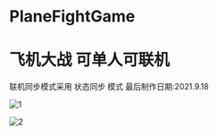 # PlaneFightGame
飞机大战 可单人可联机
==============================
联机同步模式采用 状态同步 模式
最后制作日期:2021.9.18


![1](https://user-images.githubusercontent.com/60800578/132708743-2f17d9f0-5d72-438d-af4b-19189bd638f4.png)




![2](https://user-images.githubusercontent.com/60800578/132708752-230bb815-6a6e-41f2-8f49-041d315ab553.png)







